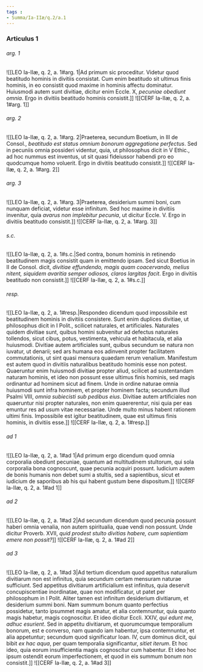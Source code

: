 ```yaml
---
tags : 
- Summa/Ia-IIæ/q.2/a.1
---
```


### Articulus 1

###### arg. 1
![[LEO Ia-IIæ, q. 2, a. 1#arg. 1|Ad primum sic proceditur. Videtur quod beatitudo hominis in divitiis consistat. Cum enim beatitudo sit ultimus finis hominis, in eo consistit quod maxime in hominis affectu dominatur. Huiusmodi autem sunt divitiae, dicitur enim Eccle. X, *pecuniae obediunt omnia*. Ergo in divitiis beatitudo hominis consistit.]]
![[CERF Ia-IIæ, q. 2, a. 1#arg. 1]]

###### arg. 2
![[LEO Ia-IIæ, q. 2, a. 1#arg. 2|Praeterea, secundum Boetium, in III de Consol., *beatitudo est status omnium bonorum aggregatione perfectus*. Sed in pecuniis omnia possideri videntur, quia, ut philosophus dicit in V Ethic., ad hoc nummus est inventus, ut sit quasi fideiussor habendi pro eo quodcumque homo voluerit. Ergo in divitiis beatitudo consistit.]]
![[CERF Ia-IIæ, q. 2, a. 1#arg. 2]]

###### arg. 3
![[LEO Ia-IIæ, q. 2, a. 1#arg. 3|Praeterea, desiderium summi boni, cum nunquam deficiat, videtur esse infinitum. Sed hoc maxime in divitiis invenitur, quia *avarus non implebitur pecunia*, ut dicitur Eccle. V. Ergo in divitiis beatitudo consistit.]]
![[CERF Ia-IIæ, q. 2, a. 1#arg. 3]]

###### s.c.
![[LEO Ia-IIæ, q. 2, a. 1#s.c.|Sed contra, bonum hominis in retinendo beatitudinem magis consistit quam in emittendo ipsam. Sed sicut Boetius in II de Consol. dicit, *divitiae effundendo, magis quam coacervando, melius nitent, siquidem avaritia semper odiosos, claros largitas facit*. Ergo in divitiis beatitudo non consistit.]]
![[CERF Ia-IIæ, q. 2, a. 1#s.c.]]

###### resp.
![[LEO Ia-IIæ, q. 2, a. 1#resp.|Respondeo dicendum quod impossibile est beatitudinem hominis in divitiis consistere. Sunt enim duplices divitiae, ut philosophus dicit in I Polit., scilicet naturales, et artificiales. Naturales quidem divitiae sunt, quibus homini subvenitur ad defectus naturales tollendos, sicut cibus, potus, vestimenta, vehicula et habitacula, et alia huiusmodi. Divitiae autem artificiales sunt, quibus secundum se natura non iuvatur, ut denarii; sed ars humana eos adinvenit propter facilitatem commutationis, ut sint quasi mensura quaedam rerum venalium. Manifestum est autem quod in divitiis naturalibus beatitudo hominis esse non potest. Quaeruntur enim huiusmodi divitiae propter aliud, scilicet ad sustentandam naturam hominis, et ideo non possunt esse ultimus finis hominis, sed magis ordinantur ad hominem sicut ad finem. Unde in ordine naturae omnia huiusmodi sunt infra hominem, et propter hominem facta; secundum illud Psalmi VIII, *omnia subiecisti sub pedibus eius*. Divitiae autem artificiales non quaeruntur nisi propter naturales, non enim quaererentur, nisi quia per eas emuntur res ad usum vitae necessariae. Unde multo minus habent rationem ultimi finis. Impossibile est igitur beatitudinem, quae est ultimus finis hominis, in divitiis esse.]]
![[CERF Ia-IIæ, q. 2, a. 1#resp.]]

###### ad 1
![[LEO Ia-IIæ, q. 2, a. 1#ad 1|Ad primum ergo dicendum quod omnia corporalia obediunt pecuniae, quantum ad multitudinem stultorum, qui sola corporalia bona cognoscunt, quae pecunia acquiri possunt. Iudicium autem de bonis humanis non debet sumi a stultis, sed a sapientibus, sicut et iudicium de saporibus ab his qui habent gustum bene dispositum.]]
![[CERF Ia-IIæ, q. 2, a. 1#ad 1]]

###### ad 2
![[LEO Ia-IIæ, q. 2, a. 1#ad 2|Ad secundum dicendum quod pecunia possunt haberi omnia venalia, non autem spiritualia, quae vendi non possunt. Unde dicitur Proverb. XVII, *quid prodest stulto divitias habere, cum sapientiam emere non possit?*]]
![[CERF Ia-IIæ, q. 2, a. 1#ad 2]]

###### ad 3
![[LEO Ia-IIæ, q. 2, a. 1#ad 3|Ad tertium dicendum quod appetitus naturalium divitiarum non est infinitus, quia secundum certam mensuram naturae sufficiunt. Sed appetitus divitiarum artificialium est infinitus, quia deservit concupiscentiae inordinatae, quae non modificatur, ut patet per philosophum in I Polit. Aliter tamen est infinitum desiderium divitiarum, et desiderium summi boni. Nam summum bonum quanto perfectius possidetur, tanto ipsummet magis amatur, et alia contemnuntur, quia quanto magis habetur, magis cognoscitur. Et ideo dicitur Eccli. XXIV, *qui edunt me, adhuc esurient*. Sed in appetitu divitiarum, et quorumcumque temporalium bonorum, est e converso, nam quando iam habentur, ipsa contemnuntur, et alia appetuntur; secundum quod significatur Ioan. IV, cum dominus dicit, qui bibit *ex hac aqua*, per quam temporalia significantur, *sitiet iterum*. Et hoc ideo, quia eorum insufficientia magis cognoscitur cum habentur. Et ideo hoc ipsum ostendit eorum imperfectionem, et quod in eis summum bonum non consistit.]]
![[CERF Ia-IIæ, q. 2, a. 1#ad 3]]

